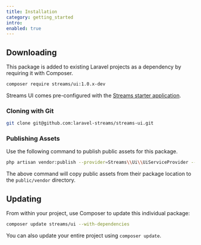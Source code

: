 ```yaml
---
title: Installation
category: getting_started
intro:
enabled: true
---
```


## Downloading

This package is added to existing Laravel projects as a dependency by requiring it with Composer.

```bash
composer require streams/ui:1.0.x-dev
```

Streams UI comes pre-configured with the [Streams starter application](/docs/installation).

### Cloning with Git

```bash
git clone git@github.com:laravel-streams/streams-ui.git
```

### Publishing Assets

Use the following command to publish public assets for this package.

```bash
php artisan vendor:publish --provider=Streams\\Ui\\UiServiceProvider --tag=public
```

The above command will copy public assets from their package location to the `public/vendor` directory.

## Updating

From within your project, use Composer to update this individual package:

```bash
composer update streams/ui --with-dependencies
```

You can also update your entire project using `composer update`.
